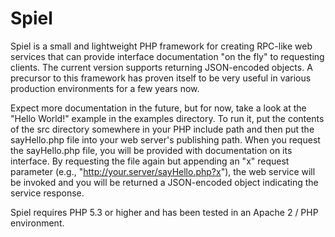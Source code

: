 Spiel
=====

Spiel is a small and lightweight PHP framework for creating RPC-like web
services that can provide interface documentation "on the fly" to requesting
clients. The current version supports returning JSON-encoded objects. A
precursor to this framework has proven itself to be very useful in various
production environments for a few years now.

Expect more documentation in the future, but for now, take a look at the
"Hello World!" example in the examples directory. To run it, put the contents of
the src directory somewhere in your PHP include path and then put the
sayHello.php file into your web server's publishing path. When you request the
sayHello.php file, you will be provided with documentation on its interface. By
requesting the file again but appending an "x" request parameter (e.g.,
"http://your.server/sayHello.php?x"), the web service will be invoked and you
will be returned a JSON-encoded object indicating the service response.

Spiel requires PHP 5.3 or higher and has been tested in an Apache 2 / PHP
environment.
